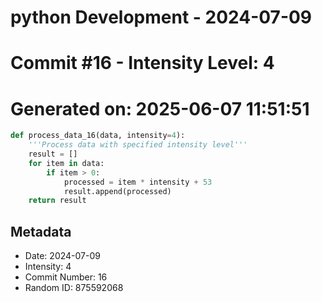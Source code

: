 ﻿# python Development - 2024-07-09
# Commit #16 - Intensity Level: 4
# Generated on: 2025-06-07 11:51:51
```python
def process_data_16(data, intensity=4):
    '''Process data with specified intensity level'''
    result = []
    for item in data:
        if item > 0:
            processed = item * intensity + 53
            result.append(processed)
    return result
```
## Metadata
- Date: 2024-07-09
- Intensity: 4
- Commit Number: 16
- Random ID: 875592068
